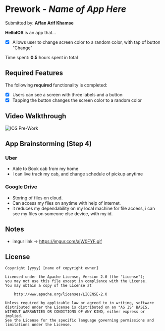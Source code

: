 # Prework - *Name of App Here*

Submitted by: **Affan Arif Khamse**

**HelloIOS** is an app that... 
- [x] Allows user to change screen color to a random color, with tap of button "Change"

Time spent: **0.5** hours spent in total

## Required Features

The following **required** functionality is completed:

- [x] Users can see a screen with three labels and a button
- [x] Tapping the button changes the screen color to a random color
 
## Video Walkthrough

![IOS Pre-Work](https://github.com/khamseaffan/HelloIOS/assets/66311597/9649c44b-0b0f-4e43-8351-d0b8d44f9210)


## App Brainstorming (Step 4)

### Uber
- Able to Book cab from my home
- I can live track my cab, and change schedule of pickup anytime

### Google Drive
- Storing of files on cloud.
- Can access my files on anytime with help of internet.
- it reduces my dependability on my local machine for file access, i can see my files on someone else device, with my id.
  


## Notes
- imgur link -> https://imgur.com/ajW0FYF.gif

## License

    Copyright [yyyy] [name of copyright owner]

    Licensed under the Apache License, Version 2.0 (the "License");
    you may not use this file except in compliance with the License.
    You may obtain a copy of the License at

        http://www.apache.org/licenses/LICENSE-2.0

    Unless required by applicable law or agreed to in writing, software
    distributed under the License is distributed on an "AS IS" BASIS,
    WITHOUT WARRANTIES OR CONDITIONS OF ANY KIND, either express or implied.
    See the License for the specific language governing permissions and
    limitations under the License.
